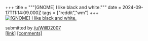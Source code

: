 +++
title = """[GNOME] I like black and white."""
date = 2024-09-17T11:14:09.000Z
tags = ["reddit","wm"]
+++
[![[GNOME] I like black and white.](https://preview.redd.it/n4ednogyrcpd1.png?width=640&crop=smart&auto=webp&s=ec2f7b87aac2086d5aed18f553ca97a029db693c "[GNOME] I like black and white.")](https://www.reddit.com/r/unixporn/comments/1fiweiq/gnome_i_like_black_and_white/)

submitted by [/u/WillD2007](https://www.reddit.com/user/WillD2007)  
[\[link\]](https://i.redd.it/n4ednogyrcpd1.png) [\[comments\]](https://www.reddit.com/r/unixporn/comments/1fiweiq/gnome_i_like_black_and_white/)
